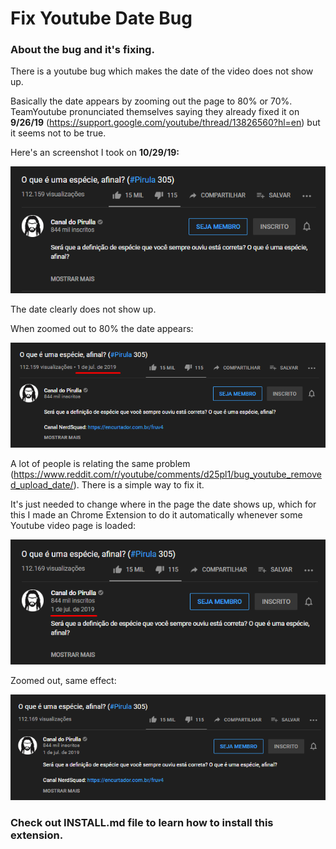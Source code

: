 # Fix Youtube Date Bug

### About the bug and it's fixing.

There is a youtube bug which makes the date of the video does not show up.

Basically the date appears by zooming out the page to 80% or 70%.
TeamYoutube pronunciated themselves saying they already fixed it on **9/26/19** (https://support.google.com/youtube/thread/13826560?hl=en) but it seems not to be true.

Here's an screenshot I took on **10/29/19:**

![](Screenshots/Screenshot_1.png)

The date clearly does not show up.

When zoomed out to 80% the date appears:

![](Screenshots/Screenshot_2.png)

A lot of people is relating the same problem (https://www.reddit.com/r/youtube/comments/d25pl1/bug_youtube_removed_upload_date/).
There is a simple way to fix it.

It's just needed to change where in the page the date shows up, which for this I made an Chrome Extension to do it automatically whenever some Youtube video page is loaded:

![](Screenshots/Screenshot_3.png)

Zoomed out, same effect:

![](Screenshots/Screenshot_4.png)

### Check out INSTALL.md file to learn how to install this extension.

